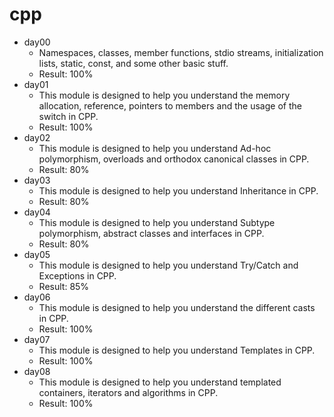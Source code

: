 # cpp
- day00 
  - Namespaces, classes, member functions, stdio streams, initialization lists, static, const, and some other basic stuff.
  - Result: 100%
- day01
  - This module is designed to help you understand the memory allocation, reference, pointers to members and the usage of the switch in CPP.
  - Result: 100%
- day02
  - This module is designed to help you understand Ad-hoc polymorphism, overloads and orthodox canonical classes in CPP.
  - Result: 80%
- day03
  - This module is designed to help you understand Inheritance in CPP.
  - Result: 80%
- day04
  - This module is designed to help you understand Subtype polymorphism, abstract classes and interfaces in CPP.
  - Result: 80%
- day05
  - This module is designed to help you understand Try/Catch and Exceptions in CPP.
  - Result: 85%
- day06
  - This module is designed to help you understand the different casts in CPP.
  - Result: 100%
- day07
  - This module is designed to help you understand Templates in CPP.
  - Result: 100%
- day08
  - This module is designed to help you understand templated containers, iterators and algorithms in CPP.
  - Result: 100%
